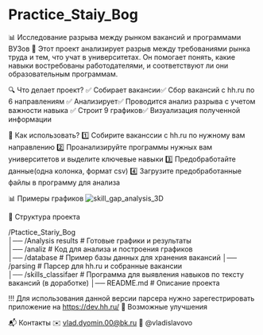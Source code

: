 # Practice_Staiy_Bog
📊 Исследование разрыва между рынком вакансий и программами ВУЗов
🚀 Этот проект анализирует разрыв между требованиями рынка труда и тем, что учат в университетах. 
Он помогает понять, какие навыки востребованы работодателями, и  соответствуют ли они образовательным программам.

🔍 Что делает проект?
✅ Собирает вакансии✅ Сбор вакансий с hh.ru по 6 направлениям
✅ Анализирует✅ Проводится анализ разрыва с учетом важности навыка
✅ Строит 9 графиков✅ Визуализация полученной информации

📌 Как использовать?
1️⃣ Собирите ваканссии с hh.ru по нужному вам направлению
2️⃣ Проанализируйте программы нужных вам университетов и выделите ключевые навыки
3️⃣ Предобработайте данные(одна колонка, формат csv)
4️⃣ Загрузите предобработанные файлы в программу для анализа


📊 Примеры графиков
![skill_gap_analysis_3D](https://github.com/user-attachments/assets/4930ed59-3f91-4962-b859-1ac49475e6e8)



📂 Структура проекта

/Ptactice_Stariy_Bog  
│── /Analysis results          # Готовые графики и результаты  
│── /analiz                    # Код для анализа и построения графиков  
│── /database                  # Пример базы данных для хранения вакансий
│── /parsing                   # Парсер для hh.ru и собранные вакансии  
│── /skills_classifaer         # Программа для выявления навыков по тексту вакансий (в доработке)
│── README.md                  # Описание проекта   

 !!! Для использования данной версии парсера нужно зарегестрировать приложение на https://dev.hh.ru/
🔮 Возможные улучшения


📬 Контакты
✉️ vlad.dyomin.00@bk.ru
💼 @vladislavovo
